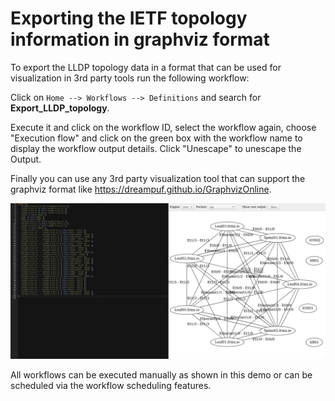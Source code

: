 # Exporting the IETF topology information in graphviz format

​To export the LLDP topology data in a format that can be used for visualization in 3rd party tools run the following workflow:

​Click on `Home --> Workflows --> Definitions` and search for **Export_LLDP_topology**.


Execute it and click on the workflow ID, select the workflow again, choose "Execution flow" and click on the green box with the workflow name to display the workflow output details. Click "Unescape" to unescape the Output.


​​Finally you can use any 3rd party visualization tool that can support the graphviz format like https://dreampuf.github.io/GraphvizOnline.


![graph](assets/images/graph.png)

​All workflows can be executed manually as shown in this demo or can be scheduled via the workflow scheduling features.